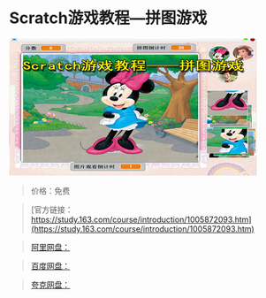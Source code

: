 # Scratch游戏教程—拼图游戏

![img](../../../assets/study163/free/d02e6009-864f-49cc-bd1a-0ea85d0ef695.jpg)

> 价格：免费

> [官方链接：https://study.163.com/course/introduction/1005872093.htm](https://study.163.com/course/introduction/1005872093.htm)

> [阿里网盘：]()

> [百度网盘：]()

> [夸克网盘：]()
